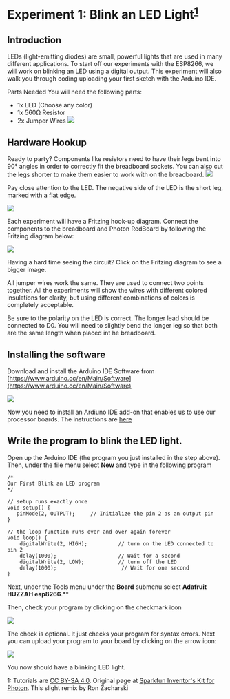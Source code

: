 # Experiment 1: Blink an LED Light<sup>[1](#myfootnote1)</sup>
## Introduction
LEDs (light-emitting diodes) are small, powerful lights that are used in many different applications. To start off our experiments with the ESP8266, we will work on blinking an LED using a digital output.  This experiment will also walk you through coding uploading your first sketch with the Arduino IDE.

Parts Needed
You will need the following parts:

* 1x LED (Choose any color)
* 1x 560Ω Resistor
* 2x Jumper Wires
![](combo.png)

## Hardware Hookup
Ready to party? Components like resistors need to have their legs bent into 90° angles in order to correctly fit the breadboard sockets. You can also cut the legs shorter to make them easier to work with on the breadboard.
![](https://cdn.sparkfun.com/assets/learn_tutorials/2/7/5/resistor_bent_legs_drawing.png)

Pay close attention to the LED. The negative side of the LED is the short leg, marked with a flat edge.


![](https://cdn.sparkfun.com/assets/learn_tutorials/2/7/5/LED_drawing_01.png)

Each experiment will have a Fritzing hook-up diagram. Connect the components to the breadboard and Photon RedBoard by following the Fritzing diagram below:


![](experiment1small_bb.png)

Having a hard time seeing the circuit? Click on the Fritzing diagram to see a bigger image.

All jumper wires work the same. They are used to connect two points together. All the experiments will show the wires with different colored insulations for clarity, but using different combinations of colors is completely acceptable.

Be sure to the polarity on the LED is correct. The longer lead should be connected to D0. You will need to slightly bend the longer leg so that both are the same length when placed int he breadboard.


## Installing the software

Download and install the Arduino IDE Software from [https://www.arduino.cc/en/Main/Software](https://www.arduino.cc/en/Main/Software)

![](arduino.png)

Now you need to install an Ardiuno IDE add-on that enables us to use our processor boards. The instructions are [here](https://learn.adafruit.com/adafruit-feather-huzzah-esp8266/pinouts?view=all#using-arduino-ide)

## Write the program to blink the LED light.
Open up the Arduino IDE (the program you just installed in the step above). Then, under the file menu select **New** and type in the following program


	/*
    Our First Blink an LED program
    */
     
    // setup runs exactly once
    void setup() {
       pinMode(2, OUTPUT);     // Initialize the pin 2 as an output pin
    }

    // the loop function runs over and over again forever
    void loop() {
        digitalWrite(2, HIGH);          // turn on the LED connected to pin 2
        delay(1000);                    // Wait for a second
        digitalWrite(2, LOW);           // turn off the LED
        delay(1000);                     // Wait for one second
    }


Next, under the Tools menu under the **Board** submenu select **Adafruit HUZZAH esp8266**.**

Then, check your program by clicking on the checkmark icon

![](check.png)

The check is optional. It just checks your program for syntax errors. Next you can upload your program to your board by clicking on the arrow icon:

![](load.png)

You now should have a blinking LED light.



<a name="myfootnote1">1</a>: Tutorials are [CC BY-SA 4.0](https://creativecommons.org/licenses/by-sa/4.0/). Original page at [Sparkfun Inventor's Kit for Photon](https://learn.sparkfun.com/tutorials/sparkfun-inventors-kit-for-photon-experiment-guide/experiment-1-hello-world-blink-an-led).  This slight remix by Ron Zacharski
